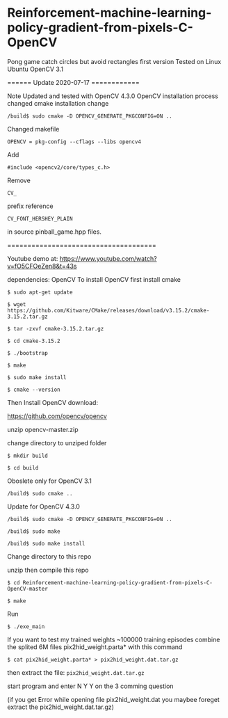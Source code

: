 # Reinforcement-machine-learning-policy-gradient-from-pixels-C-OpenCV
Pong game catch circles but avoid rectangles 
first version 
Tested on Linux Ubuntu OpenCV 3.1 

====== Update 2020-07-17 ============

Note Updated and tested with OpenCV 4.3.0
OpenCV installation process changed
cmake installation change

`/build$ sudo cmake -D OPENCV_GENERATE_PKGCONFIG=ON ..` 

Changed makefile

`OPENCV = pkg-config --cflags --libs opencv4`

Add 

`#include <opencv2/core/types_c.h>`

Remove 

`CV_`

prefix reference 

`CV_FONT_HERSHEY_PLAIN`

in source pinball_game.hpp files.

=====================================

Youtube demo at:
https://www.youtube.com/watch?v=fO5CFOeZen8&t=43s

dependencies: OpenCV
To install OpenCV
first install 
cmake

`$ sudo apt-get update`

`$ wget https://github.com/Kitware/CMake/releases/download/v3.15.2/cmake-3.15.2.tar.gz`

`$ tar -zxvf cmake-3.15.2.tar.gz`

`$ cd cmake-3.15.2`

`$ ./bootstrap`

`$ make`

`$ sudo make install`

`$ cmake --version`

Then Install OpenCV
download:

https://github.com/opencv/opencv

unzip opencv-master.zip

change directory to unziped folder

`$ mkdir build`

`$ cd build`

Oboslete only for OpenCV 3.1

`/build$ sudo cmake ..` 

Update for OpenCV 4.3.0

`/build$ sudo cmake -D OPENCV_GENERATE_PKGCONFIG=ON ..` 

`/build$ sudo make`

`/build$ sudo make install`


Change directory to this repo

unzip then compile this repo

`$ cd Reinforcement-machine-learning-policy-gradient-from-pixels-C-OpenCV-master`

`$ make`

Run

`$ ./exe_main`

If you want to test my trained weights ~100000 training episodes
combine the splited 6M files pix2hid_weight.parta* with this command

`$ cat pix2hid_weight.parta* > pix2hid_weight.dat.tar.gz` 

then extract the file:
`pix2hid_weight.dat.tar.gz`

start program and enter 
N
Y
Y
on the 3 comming question 
  
(if you get 
Error while opening file pix2hid_weight.dat
you maybee foreget extract the pix2hid_weight.dat.tar.gz)



